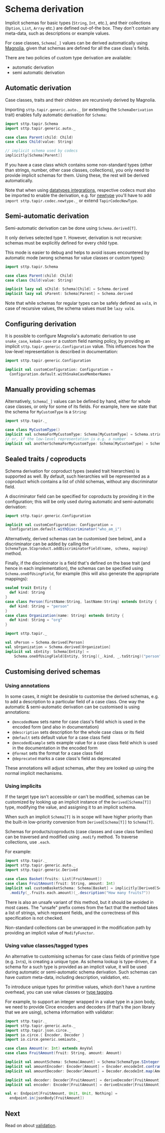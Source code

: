 # Schema derivation

Implicit schemas for basic types (`String`, `Int`, etc.), and their collections (`Option`, `List`, `Array` etc.) are
defined out-of-the box. They don't contain any meta-data, such as descriptions or example values.

For case classes, `Schema[_]` values can be derived automatically using
[Magnolia](https://propensive.com/opensource/magnolia/), given that schemas are defined for all the case class's fields.

There are two policies of custom type derivation are available:

* automatic derivation
* semi automatic derivation

## Automatic derivation

Case classes, traits and their children are recursively derived by Magnolia.

Importing `sttp.tapir.generic.auto._` (or extending the `SchemaDerivation` trait) enables fully automatic derivation
for `Schema`:

```scala mdoc:silent:reset
import sttp.tapir.Schema
import sttp.tapir.generic.auto._

case class Parent(child: Child)
case class Child(value: String)

// implicit schema used by codecs
implicitly[Schema[Parent]]
```

If you have a case class which contains some non-standard types (other than strings, number, other case classes,
collections), you only need to provide implicit schemas for them. Using these, the rest will be derived automatically.

Note that when using [datatypes integrations](integrations.md), respective codecs must also be imported to enable the
derivation, e.g. for [newtype](integrations.md#newtype-integration) you'll have to add
`import sttp.tapir.codec.newtype._` or extend `TapirCodecNewType`.

## Semi-automatic derivation

Semi-automatic derivation can be done using `Schema.derived[T]`.

It only derives selected type `T`. However, derivation is not recursive: schemas must be explicitly defined for every
child type.

This mode is easier to debug and helps to avoid issues encountered by automatic mode (wrong schemas for value classes
or custom types):

```scala mdoc:silent:reset
import sttp.tapir.Schema

case class Parent(child: Child)
case class Child(value: String)

implicit lazy val sChild: Schema[Child] = Schema.derived
implicit lazy val sParent: Schema[Parent] = Schema.derived
```

Note that while schemas for regular types can be safely defined as `val`s, in case of recursive values, the schema
values must be `lazy val`s.

## Configuring derivation

It is possible to configure Magnolia's automatic derivation to use `snake_case`, `kebab-case` or a custom field naming
policy, by providing an implicit `sttp.tapir.generic.Configuration` value. This influences how the low-level
representation is described in documentation:

```scala mdoc:silent
import sttp.tapir.generic.Configuration

implicit val customConfiguration: Configuration =
  Configuration.default.withSnakeCaseMemberNames
```

## Manually providing schemas

Alternatively, `Schema[_]` values can be defined by hand, either for whole case classes, or only for some of its fields.
For example, here we state that the schema for `MyCustomType` is a `String`:

```scala mdoc:silent
import sttp.tapir._

case class MyCustomType()
implicit val schemaForMyCustomType: Schema[MyCustomType] = Schema.string
// or, if the low-level representation is e.g. a number
implicit val anotherSchemaForMyCustomType: Schema[MyCustomType] = Schema(SchemaType.SInteger())
```

## Sealed traits / coproducts

Schema derivation for coproduct types (sealed trait hierarchies) is supported as well. By default, such hierarchies
will be represented as a coproduct which contains a list of child schemas, without any discriminator field.

A discriminator field can be specified for coproducts by providing it in the configuration; this will be only used
during automatic and semi-automatic derivation:

```scala mdoc:silent:reset
import sttp.tapir.generic.Configuration

implicit val customConfiguration: Configuration =
  Configuration.default.withDiscriminator("who_am_i")
```

Alternatively, derived schemas can be customised (see below), and a discriminator can be added by calling
the `SchemaType.SCoproduct.addDiscriminatorField(name, schema, maping)` method.

Finally, if the discriminator is a field that's defined on the base trait (and hence in each implementation), the
schemas can be specified using `Schema.oneOfUsingField`, for example (this will also generate the appropriate
mappings):

```scala mdoc:silent:reset
sealed trait Entity {
  def kind: String
} 
case class Person(firstName:String, lastName:String) extends Entity { 
  def kind: String = "person"
}
case class Organization(name: String) extends Entity {
  def kind: String = "org"  
}

import sttp.tapir._

val sPerson = Schema.derived[Person]
val sOrganization = Schema.derived[Organization]
implicit val sEntity: Schema[Entity] = 
    Schema.oneOfUsingField[Entity, String](_.kind, _.toString)("person" -> sPerson, "org" -> sOrganization)
```

## Customising derived schemas

### Using annotations

In some cases, it might be desirable to customise the derived schemas, e.g. to add a description to a particular
field of a case class. One way the automatic & semi-automatic derivation can be customised is using annotations:

* `@encodedName` sets name for case class's field which is used in the encoded form (and also in documentation)
* `@description` sets description for the whole case class or its field
* `@default` sets default value for a case class field
* `@encodedExample` sets example value for a case class field which is used in the documentation in the encoded form
* `@format` sets the format for a case class field
* `@deprecated` marks a case class's field as deprecated

These annotations will adjust schemas, after they are looked up using the normal implicit mechanisms.

### Using implicits

If the target type isn't accessible or can't be modified, schemas can be customized by looking up an implicit instance
of the `Derived[Schema[T]]` type, modifying the value, and assigning it to an implicit schema.

When such an implicit `Schema[T]` is in scope will have higher priority than the built-in low-priority conversion
from `Derived[Schema[T]]` to `Schema[T]`.

Schemas for products/coproducts (case classes and case class families) can be traversed and modified using
`.modify` method. To traverse collections, use `.each`.

For example:

```scala mdoc:silent:reset
import sttp.tapir._
import sttp.tapir.generic.auto._
import sttp.tapir.generic.Derived

case class Basket(fruits: List[FruitAmount])
case class FruitAmount(fruit: String, amount: Int)
implicit val customBasketSchema: Schema[Basket] = implicitly[Derived[Schema[Basket]]].value
  .modify(_.fruits.each.amount)(_.description("How many fruits?"))
```

There is also an unsafe variant of this method, but it should be avoided in most cases.
The "unsafe" prefix comes from the fact that the method takes a list of strings,
which represent fields, and the correctness of this specification is not checked.

Non-standard collections can be unwrapped in the modification path by providing an implicit value of `ModifyFunctor`.

### Using value classes/tagged types

An alternative to customising schemas for case class fields of primitive type (e.g. `Int`s), is creating a unique type.
As schema lookup is type-driven, if a schema for a such type is provided as an implicit value, it will be used 
during automatic or semi-automatic schema derivation. Such schemas can have custom meta-data, including description,
validation, etc.

To introduce unique types for primitive values, which don't have a runtime overhead, you can use value classes or 
[type tagging](https://github.com/softwaremill/scala-common#tagging).

For example, to support an integer wrapped in a value type in a json body, we need to provide Circe encoders and
decoders (if that's the json library that we are using), schema information with validator:

```scala mdoc:silent:reset-object
import sttp.tapir._
import sttp.tapir.generic.auto._
import sttp.tapir.json.circe._
import io.circe.{ Encoder, Decoder }
import io.circe.generic.semiauto._

case class Amount(v: Int) extends AnyVal
case class FruitAmount(fruit: String, amount: Amount)

implicit val amountSchema: Schema[Amount] = Schema(SchemaType.SInteger()).validate(Validator.min(1).contramap(_.v))
implicit val amountEncoder: Encoder[Amount] = Encoder.encodeInt.contramap(_.v)
implicit val amountDecoder: Decoder[Amount] = Decoder.decodeInt.map(Amount.apply)

implicit val decoder: Decoder[FruitAmount] = deriveDecoder[FruitAmount]
implicit val encoder: Encoder[FruitAmount] = deriveEncoder[FruitAmount]

val e: Endpoint[FruitAmount, Unit, Unit, Nothing] =
  endpoint.in(jsonBody[FruitAmount])
```

## Next

Read on about [validation](validation.md).
